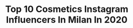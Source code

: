 ---
title: Top 10 Cosmetics Instagram Influencers In Milan In 2020
description: Identify the most popular Instagram accounts on inBeat.
platform: Instagram
profiles:
  - username: "mynakedskiin"
    fullname: >-
      𝐄𝐋𝐄𝐍𝐀 🦋
    location: "Italy"
    followers: 3530
    engagement: 1123
    commentsToLikes: 0.198362
    avatar: "https://scontent-ams4-1.cdninstagram.com/v/t51.2885-19/s320x320/90897711_909461679495792_2284136338988990464_n.jpg?_nc_ht=scontent-ams4-1.cdninstagram.com&_nc_ohc=64QuRZGGoqQAX97Rl04&oh=821eb983bb847c893099afdc010c4940&oe=5EB9421A"
    verified: false
    hashtags: "#lipstickobsessed, #mesauda, #nablaalchemy, #duochromemakeup"
  - username: "aly_makeup_"
    fullname: >-
      𝓐𝓵𝓲𝓬𝓮 💄 𝓑𝓮𝓪𝓾𝓽𝔂 𝓵𝓸𝓿𝓮𝓻💄
    location: "Italy"
    followers: 8143
    engagement: 614
    commentsToLikes: 0.181881
    avatar: "https://instagram.fkul16-1.fna.fbcdn.net/v/t51.2885-19/s320x320/85211281_201436604437086_3623604808885207040_n.jpg?_nc_ht=instagram.fkul16-1.fna.fbcdn.net&_nc_ohc=WXiCQz2-_AUAX__2oQe&oh=a95b9d72350b47f7187995ff660f9da6&oe=5EB57167"
    verified: false
    hashtags: "#anastasiabeverlyhills, #starsystem, #glammakeup, #underratedmua"
  - username: "inbeautyveritas"
    fullname: >-
      In Beauty Veritas
    location: "Italy"
    followers: 8146
    engagement: 975
    commentsToLikes: 0.073122
    avatar: "https://scontent-ams4-1.cdninstagram.com/v/t51.2885-19/s320x320/81709373_189251175773152_9091699596668698624_n.jpg?_nc_ht=scontent-ams4-1.cdninstagram.com&_nc_ohc=A6z8OPiJMXYAX9E02GR&oh=caec5285e664104d8e1e22e540877d07&oe=5EB7CCAB"
    verified: false
    hashtags: "#glossyredlips, #warmmakeup, #makeupjunkies, #mulaccosmetics"
  - username: "annamakeup_artist"
    fullname: >-
      🌹QUEEN OF NEON👑
    location: "Italy"
    followers: 68014
    engagement: 940
    commentsToLikes: 0.009801
    avatar: "https://scontent-ams4-1.cdninstagram.com/v/t51.2885-19/s320x320/91734959_665801547502154_8963794426916765696_n.jpg?_nc_ht=scontent-ams4-1.cdninstagram.com&_nc_ohc=pfmZHdnqcAkAX8lzX0i&oh=47705d6d5f30f79899bda97a231c318b&oe=5EB9700D"
    verified: false
    hashtags: "#valentineday, #makeuplook, #skin, #milk1422"
  - username: "meikkimakeup"
    fullname: >-
      Laura Meikki
    location: "Italy"
    followers: 10821
    engagement: 830
    commentsToLikes: 0.108082
    avatar: "https://scontent-ams4-1.cdninstagram.com/v/t51.2885-19/s320x320/57853184_1077755129091403_6915452866219999232_n.jpg?_nc_ht=scontent-ams4-1.cdninstagram.com&_nc_ohc=ZEOMx7e5NOoAX9TxAhz&oh=b5549b9da8d8364ce4945216a1b7b70e&oe=5EBA3ABF"
    verified: false
    hashtags: "#editorialmakeup, #nyxcosmeticsitaly, #makeup, #pinkmakeup"
  - username: "lulysmakeupbeauty"
    fullname: >-
      •LUCIA•💄
    location: "Italy"
    followers: 5105
    engagement: 948
    commentsToLikes: 0.230518
    avatar: "https://scontent-ams4-1.cdninstagram.com/v/t51.2885-19/s320x320/87412421_219712265743319_1598292115505283072_n.jpg?_nc_ht=scontent-ams4-1.cdninstagram.com&_nc_ohc=K4wLoZ3jwhIAX9_Be02&oh=4a33fc51833248367be4cfb53d4bb001&oe=5EBB2313"
    verified: false
    hashtags: "#brown, #sunrize, #boxabiby, #andratuttobene"
  - username: "piangoarcobaleni"
    fullname: >-
      Mattia Attorre
    location: "Italy"
    followers: 6422
    engagement: 1102
    commentsToLikes: 0.071906
    avatar: "https://scontent-lhr8-1.cdninstagram.com/v/t51.2885-19/s320x320/11910079_1745809445647211_1831081199_a.jpg?_nc_ht=scontent-lhr8-1.cdninstagram.com&_nc_ohc=eJCfDHhWSGwAX-a7_um&oh=9434adf94865b1726dc8955e48e97708&oe=5EBB3EB0"
    verified: false
    hashtags: "#tflers, #malemakeup, #nyxcosmetic, #inglotcosmetics"
  - username: "erikioba"
    fullname: >-
      𝔈𝔯𝔦𝔨𝔦𝔬𝔟𝔞      Beauty Youtuber
    location: "Italy"
    followers: 60154
    engagement: 239
    commentsToLikes: 0.044796
    avatar: "https://scontent-amt2-1.cdninstagram.com/v/t51.2885-19/s320x320/91912558_2240898686204994_1439334053030395904_n.jpg?_nc_ht=scontent-amt2-1.cdninstagram.com&_nc_ohc=fFPp7ativSYAX_UIxGF&oh=01773d9dea15460f119f6bd5154a1efe&oe=5EB97D2D"
    verified: false
    hashtags: "#theporefessional, #vampylook, #wavemakeup, #baudelaire"
  - username: "tessagelisio"
    fullname: >-
      Tessa Gelisio
    location: "Italy"
    followers: 67088
    engagement: 135
    commentsToLikes: 0.085628
    avatar: "https://scontent-atl3-1.cdninstagram.com/v/t51.2885-19/s320x320/65815559_338914323682955_4442518183034748928_n.jpg?_nc_ht=scontent-atl3-1.cdninstagram.com&_nc_ohc=CILlmQE_QyUAX9eCzL-&oh=94fcf1fdada519e79728df5f386bc4c5&oe=5EBA813A"
    verified: true
    hashtags: "#covid, #calmante, #jackbau, #passionelibri"
  - username: "make_in_paris"
    fullname: >-
      Elena Parise
    location: "Italy"
    followers: 6744
    engagement: 694
    commentsToLikes: 0.205380
    avatar: "https://scontent-amt2-1.cdninstagram.com/v/t51.2885-19/s320x320/91475217_942400179549085_4971454834445123584_n.jpg?_nc_ht=scontent-amt2-1.cdninstagram.com&_nc_ohc=mClhuaCgCeoAX8SPbBh&oh=b11fe924a5241a657785faa4d6211815&oe=5EB7E496"
    verified: false
    hashtags: "#2020, #mesaudamilano, #makeuptransformation, #makeupbyme"
---